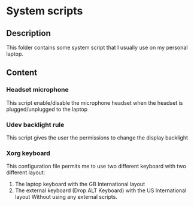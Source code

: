 # System scripts

## Description
This folder contains some system script that I usually use on my personal laptop.

## Content

### Headset microphone

This script enable/disable the microphone headset when the headset is plugged/unplugged to the laptop

### Udev backlight rule

This script gives the user the permissions to change the display backlight

### Xorg keyboard

This configuration file permits me to use two different keyboard with two different layout:
1. The laptop keyboard with the GB International layout
2. The external keyboard (Drop ALT Keyboard) with the US International layout
Without using any external scripts.